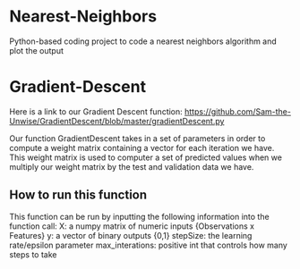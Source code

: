 # Nearest-Neighbors
Python-based coding project to code a nearest neighbors algorithm and plot the output

# Gradient-Descent
Here is a link to our Gradient Descent function: https://github.com/Sam-the-Unwise/GradientDescent/blob/master/gradientDescent.py

Our function GradientDescent takes in a set of parameters in order to compute a weight matrix containing a vector for each iteration we have. This weight matrix is used to computer a set of predicted values when we multiply our weight matrix by the test and validation data we have.  

## How to run this function
This function can be run by inputting the following information into the function call:
    X: a numpy matrix of numeric inputs {Observations x Features}
    y: a vector of binary outputs {0,1}
    stepSize: the learning rate/epsilon parameter
    max_interations: positive int that controls how many steps to take

